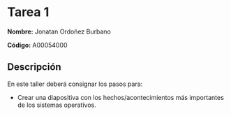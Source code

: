 # Tarea 1



**Nombre:** Jonatan Ordoñez Burbano 

**Código:** A00054000



## Descripción

En este taller deberá consignar los pasos para:

* Crear una diapositiva con los hechos/acontecimientos más importantes de los sistemas operativos.
